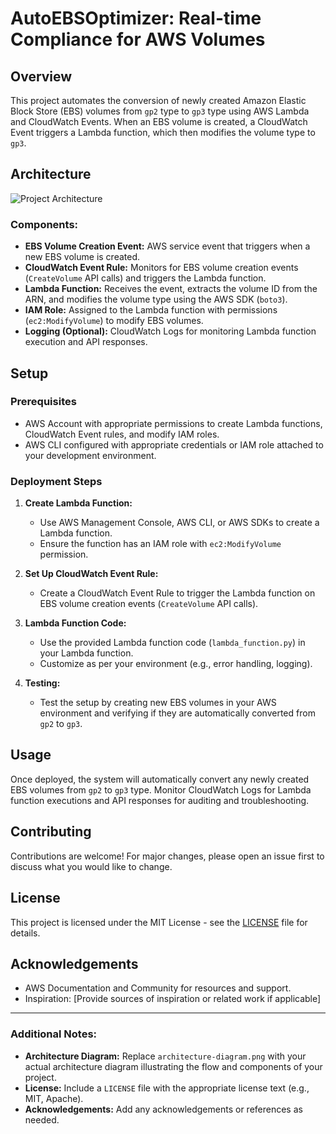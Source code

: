 # AutoEBSOptimizer: Real-time Compliance for AWS Volumes

## Overview

This project automates the conversion of newly created Amazon Elastic Block Store (EBS) volumes from `gp2` type to `gp3` type using AWS Lambda and CloudWatch Events. When an EBS volume is created, a CloudWatch Event triggers a Lambda function, which then modifies the volume type to `gp3`.

## Architecture

![Project Architecture](architecture-diagram.png)

### Components:

- **EBS Volume Creation Event:** AWS service event that triggers when a new EBS volume is created.
- **CloudWatch Event Rule:** Monitors for EBS volume creation events (`CreateVolume` API calls) and triggers the Lambda function.
- **Lambda Function:** Receives the event, extracts the volume ID from the ARN, and modifies the volume type using the AWS SDK (`boto3`).
- **IAM Role:** Assigned to the Lambda function with permissions (`ec2:ModifyVolume`) to modify EBS volumes.
- **Logging (Optional):** CloudWatch Logs for monitoring Lambda function execution and API responses.

## Setup

### Prerequisites

- AWS Account with appropriate permissions to create Lambda functions, CloudWatch Event rules, and modify IAM roles.
- AWS CLI configured with appropriate credentials or IAM role attached to your development environment.

### Deployment Steps

1. **Create Lambda Function:**
   - Use AWS Management Console, AWS CLI, or AWS SDKs to create a Lambda function.
   - Ensure the function has an IAM role with `ec2:ModifyVolume` permission.

2. **Set Up CloudWatch Event Rule:**
   - Create a CloudWatch Event Rule to trigger the Lambda function on EBS volume creation events (`CreateVolume` API calls).

3. **Lambda Function Code:**
   - Use the provided Lambda function code (`lambda_function.py`) in your Lambda function.
   - Customize as per your environment (e.g., error handling, logging).

4. **Testing:**
   - Test the setup by creating new EBS volumes in your AWS environment and verifying if they are automatically converted from `gp2` to `gp3`.

## Usage

Once deployed, the system will automatically convert any newly created EBS volumes from `gp2` to `gp3` type. Monitor CloudWatch Logs for Lambda function executions and API responses for auditing and troubleshooting.

## Contributing

Contributions are welcome! For major changes, please open an issue first to discuss what you would like to change.

## License

This project is licensed under the MIT License - see the [LICENSE](LICENSE) file for details.

## Acknowledgements

- AWS Documentation and Community for resources and support.
- Inspiration: [Provide sources of inspiration or related work if applicable]

---

### Additional Notes:

- **Architecture Diagram:** Replace `architecture-diagram.png` with your actual architecture diagram illustrating the flow and components of your project.
- **License:** Include a `LICENSE` file with the appropriate license text (e.g., MIT, Apache).
- **Acknowledgements:** Add any acknowledgements or references as needed.

